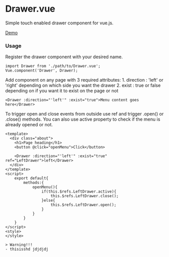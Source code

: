 # Drawer.vue
Simple touch enabled drawer component for vue.js.

[Demo](https://oncebot.github.io/Drawer.vue/)

### Usage
Register the drawer component with your desired name.
```
import Drawer from './path/to/Drawer.vue';
Vue.component('Drawer', Drawer);
```


Add <Drawer> component on any page with 3 required attributes:
	1. direction : 'left' or 'right' depending on which side you want the drawer
	2. exist : true or false depending on if you want it to exist on the page or not
```
<Drawer :direction="'left'" :exist="true">Menu content goes here</Drawer>
```

To trigger open and close events from outside use ref and trigger .open() or .close() methods.
You can also use active property to check if the menu is already opened or not.
```
<template>
  <div class="about">
    <h1>Page heading</h1>
    <button @click="openMenu">Click</button>

    <Drawer :direction="'left'" :exist="true" ref="LeftDrawer">left</Drawer>
  </div>
</template>
<script>
	export default{
		methods:{
			openMenu(){
				if(this.$refs.LeftDrawer.active){
					this.$refs.LeftDrawer.close();					
				}else{
					this.$refs.LeftDrawer.open();
				}
			}
		}
	}
</script>
<style>
</style>
```
```
> Warning!!!
- thisisshd jdjdjdj
```
